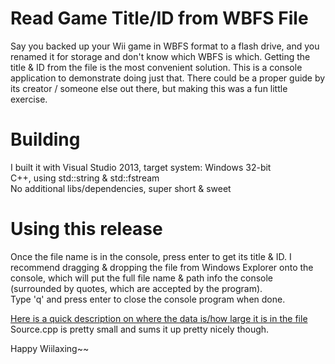 # Read Game Title/ID from WBFS File
Say you backed up your Wii game in WBFS format to a flash drive, and you renamed it for storage and don't know which WBFS is which. Getting the title & ID from the file is the most convenient solution. This is a console application to demonstrate doing just that. There could be a proper guide by its creator / someone else out there, but making this was a fun little exercise.

# Building
I built it with Visual Studio 2013, target system: Windows 32-bit<br>
C++, using std::string & std::fstream<br>
No additional libs/dependencies, super short & sweet


# Using this release
Once the file name is in the console, press enter to get its title & ID. I recommend dragging & dropping the file from Windows Explorer onto the console, which will put the full file name & path info the console (surrounded by quotes, which are accepted by the program).<br>
Type 'q' and press enter to close the console program when done.


[Here is a quick description on where the data is/how large it is in the file](https://shytyger.blogspot.com/2023/02/where-to-find-game-id-in-wbfs-file.html)<br>
Source.cpp is pretty small and sums it up pretty nicely though.

Happy Wiilaxing~~
